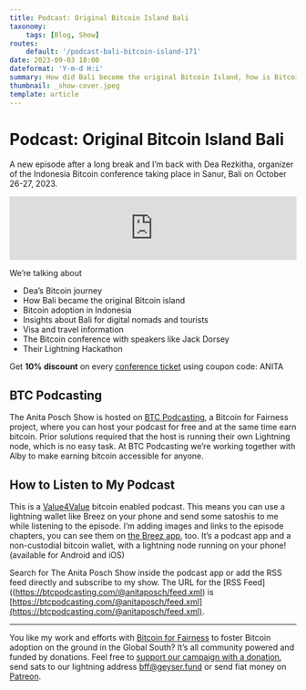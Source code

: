 ```yaml
---
title: Podcast: Original Bitcoin Island Bali
taxonomy:
    tags: [Blog, Show]
routes:
    default: '/podcast-bali-bitcoin-island-171'
date: 2023-09-03 18:00
dateformat: 'Y-m-d H:i'
summary: How did Bali become the original Bitcoin Island, how is Bitcoin adoption in Indonesia and what to expect at the Indonesia Bitcoin Conference?
thumbnail: _show-cover.jpeg
template: article
---
```


# Podcast: Original Bitcoin Island Bali

A new episode after a long break and I’m back with Dea Rezkitha, organizer of the Indonesia Bitcoin conference taking place in Sanur, Bali on October 26-27, 2023.

<iframe width="100%" height="112" frameborder="0" scrolling="no" style="width: 100%; height: 112px;  overflow: hidden;" src="https://btcpodcasting.com/@anitaposch/episodes/bitcoin-bali/embed/dark" bis_size="{&quot;x&quot;:464,&quot;y&quot;:250,&quot;w&quot;:553,&quot;h&quot;:112,&quot;abs_x&quot;:464,&quot;abs_y&quot;:250}" bis_id="fr_seujyv4gewmcdnqp1jpb9f" bis_depth="0" bis_chainid="1">
</iframe>

We’re talking about

* Dea’s Bitcoin journey
* How Bali became the original Bitcoin island
* Bitcoin adoption in Indonesia
* Insights about Bali for digital nomads and tourists
* Visa and travel information
* The Bitcoin conference with speakers like Jack Dorsey
* Their Lightning Hackathon

Get **10% discount** on every [conference ticket](https://indonesiabitcoinconference.com/) using coupon code: ANITA

## BTC Podcasting

The Anita Posch Show is hosted on [BTC Podcasting](https://btcpodcasting.com/), a Bitcoin for Fairness project, where you can host your podcast for free and at the same time earn bitcoin. Prior solutions required that the host is running their own Lightning node, which is no easy task. At BTC Podcasting we’re working together with Alby to make earning bitcoin accessible for anyone.

## How to Listen to My Podcast
This is a [Value4Value](https://value4value.info/) bitcoin enabled podcast. This means you can use a lightning wallet like Breez on your phone and send some satoshis to me while listening to the episode. I’m adding images and links to the episode chapters, you can see them on [the Breez app](https://breez.technology/), too. It’s a podcast app and a non-custodial bitcoin wallet, with a lightning node running on your phone! (available for Android and iOS)

Search for The Anita Posch Show inside the podcast app or add the RSS feed directly and subscribe to my show. The URL for the [RSS Feed]((https://btcpodcasting.com/@anitaposch/feed.xml) is [https://btcpodcasting.com/@anitaposch/feed.xml](https://btcpodcasting.com/@anitaposch/feed.xml).

---

You like my work and efforts with [Bitcoin for Fairness](https://bffbtc.org/) to foster Bitcoin adoption on the ground in the Global South? It’s all community powered and funded by donations. Feel free to [support our campaign with a donation](https://geyser.fund/project/bff), send sats to our lightning address [bff@geyser.fund](bff@geyser.fund) or send fiat money on [Patreon](https://patreon.com/anitaposch).
